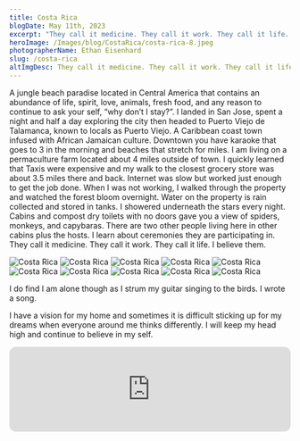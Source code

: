 ```yaml
---
title: Costa Rica
blogDate: May 11th, 2023
excerpt: "They call it medicine. They call it work. They call it life. I believe them."
heroImage: /Images/blog/CostaRica/costa-rica-8.jpeg
photographerName: Ethan Eisenhard
slug: /costa-rica
altImgDesc: They call it medicine. They call it work. They call it life. I believe them.
---
```


A jungle beach paradise located in Central America that contains an abundance of life, spirit, love, animals, fresh food, and any reason to continue to ask your self, “why don’t I stay?”. I landed in San Jose, spent a night and half a day exploring the city then headed to Puerto Viejo de Talamanca, known to locals as Puerto Viejo. A Caribbean coast town infused with African Jamaican culture. Downtown you have karaoke that goes to 3 in the morning and beaches that stretch for miles. I am living on a permaculture farm located about 4 miles outside of town. I quickly learned that Taxis were expensive and my walk to the closest grocery store was about 3.5 miles there and back. Internet was slow but worked just enough to get the job done. When I was not working, I walked through the property and watched the forest bloom overnight. Water on the property is rain collected and stored in tanks. I showered underneath the stars every night. Cabins and compost dry toilets with no doors gave you a view of spiders, monkeys, and capybaras. There are two other people living here in other cabins plus the hosts. I learn about ceremonies they are participating in. They call it medicine. They call it work. They call it life. I believe them.

![Costa Rica](/Images/blog/CostaRica/costa-rica-1.jpeg)
![Costa Rica](/Images/blog/CostaRica/costa-rica-2.jpeg)
![Costa Rica](/Images/blog/CostaRica/costa-rica-3.jpeg)
![Costa Rica](/Images/blog/CostaRica/costa-rica-4.jpeg)
![Costa Rica](/Images/blog/CostaRica/costa-rica-5.jpeg)
![Costa Rica](/Images/blog/CostaRica/costa-rica-6.jpeg)
![Costa Rica](/Images/blog/CostaRica/costa-rica-7.jpeg)
![Costa Rica](/Images/blog/CostaRica/costa-rica-9.jpeg)
![Costa Rica](/Images/blog/CostaRica/costa-rica-10.jpeg)
![Costa Rica](/Images/blog/CostaRica/costa-rica-11.jpg)

I do find I am alone though as I strum my guitar singing to the birds. I wrote a song.

I have a vision for my home and sometimes it is difficult sticking up for my dreams when everyone around me thinks differently. I will keep my head high and continue to believe in my self.

<iframe style="border-radius:12px" src="https://open.spotify.com/embed/track/2RSAu3AGDi2sPhYEjSZmzv?utm_source=generator" width="100%" height="152" frameBorder="0" allowfullscreen="" allow="autoplay; clipboard-write; encrypted-media; fullscreen; picture-in-picture" loading="lazy"></iframe>
